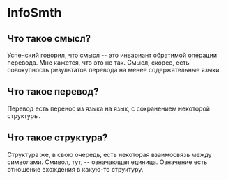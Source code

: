 # InfoSmth

## Что такое смысл?
Успенский говорил, что смысл -- это инвариант обратимой операции перевода. Мне кажется, что это не так. Смысл, скорее, есть совокупность результатов перевода на менее содержательные языки. 

## Что такое перевод?
Перевод есть перенос из языка на язык, с сохранением некоторой структуры.

## Что такое структура?
Структура же, в свою очередь, есть некоторая взаимосвязь между символами. Смивол, тут, -- означающая единица. Означение есть отношение вхождения в какую-то структуру.
